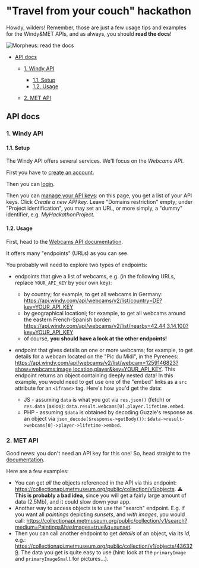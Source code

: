 # "Travel from your couch" hackathon

Howdy, wilders! Remember, those are just a few usage tips and examples for the Windy&MET APIs, and as always, you should **read the docs**!

![Morpheus: read the docs](https://innovation.enova.com/wp-content/uploads/2019/06/what-if-i-told-you-that-if-you-read-our-documentation-there-would-be-no-issue.jpg)

* [API docs](#api-docs)

    * [1. Windy API](#1-windy-api)

        * [1.1. Setup](#11-setup)
        * [1.2. Usage](#12-usage)
    * [2. MET API](#2-met-api)

## API docs

### 1. Windy API

#### 1.1. Setup

The Windy API offers several services. We'll focus on the _Webcams API_.

First you have to [create an account](https://community.windy.com/register).

Then you can [login](https://community.windy.com/login).

Then you can [manage your API keys](https://api.windy.com/keys): on this page, you get a list of your API keys. Click _Create a new API key_. Leave "Domains restriction" empty; under "Project identification", you may set an URL, or more simply, a "dummy" identifier, e.g. *MyHackathonProject*.

#### 1.2. Usage

First, head to the [Webcams API documentation](https://api.windy.com/webcams/docs#/list/country).

It offers many "endpoints" (URLs) as you can see.

You probably will need to explore two types of endpoints:

* endpoints that give a list of webcams, e.g. (in the following URLs, replace `YOUR_API_KEY` by your own key):

    * by country; for example, to get all webcams in Germany: <https://api.windy.com/api/webcams/v2/list/country=DE?key=YOUR_API_KEY>
    * by geographical locationi; for example, to get all webcams around the eastern French-Spanish border: <https://api.windy.com/api/webcams/v2/list/nearby=42.44,3.14,100?key=YOUR_API_KEY>
    * of course, **you should have a look at the other endpoints!**
* endpoint that gives details on one or more webcams; for example, to get details for a webcam located on the "Pic du Midi", in the Pyrenees: <https://api.windy.com/api/webcams/v2/list/webcam=1259146823?show=webcams:image,location,player&key=YOUR_API_KEY>. This endpoint returns an object containing deeply nested data! In this example, you would need to get use one of the "embed" links as a `src` attribute for an `<iframe>` tag. Here's how you'd get the data:

    * JS - assuming `data` is what you got via `res.json()` (fetch) or `res.data` (axios): `data.result.webcams[0].player.lifetime.embed`.
    * PHP - assuming `$data` is obtained by decoding Guzzle's response as an object via `json_decode($response->getBody())`: `$data->result->webcams[0]->player->lifetime->embed`.

### 2. MET API

Good news: you don't need an API key for this one! So, head straight to the [documentation](https://metmuseum.github.io/).

Here are a few examples:

* You can get _all_ the objects referenced in the API via this endpoint: <https://collectionapi.metmuseum.org/public/collection/v1/objects>. :warning: **This is probably a bad idea**, since you will get a fairly large amount of data (2.5Mb), and it could slow down your app.
* Another way to access objects is to use the "search" endpoint. E.g. if you want all *paintings* depicting *sunsets*, and *with images*, you would call: <https://collectionapi.metmuseum.org/public/collection/v1/search?medium=Paintings&hasImages=true&q=sunset>.
* Then you can call another endpoint to get _details_ of an object, via its *id*, e.g.: <https://collectionapi.metmuseum.org/public/collection/v1/objects/436329>. The data you get is quite easy to use (hint: look at the `primaryImage` and `primaryImageSmall` for pictures...).
